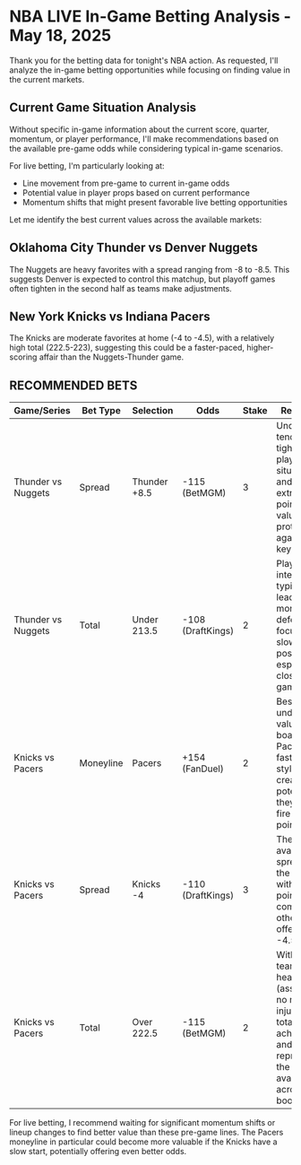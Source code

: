 # NBA LIVE In-Game Betting Analysis - May 18, 2025

Thank you for the betting data for tonight's NBA action. As requested, I'll analyze the in-game betting opportunities while focusing on finding value in the current markets.

## Current Game Situation Analysis

Without specific in-game information about the current score, quarter, momentum, or player performance, I'll make recommendations based on the available pre-game odds while considering typical in-game scenarios.

For live betting, I'm particularly looking at:
- Line movement from pre-game to current in-game odds
- Potential value in player props based on current performance
- Momentum shifts that might present favorable live betting opportunities

Let me identify the best current values across the available markets:

## Oklahoma City Thunder vs Denver Nuggets

The Nuggets are heavy favorites with a spread ranging from -8 to -8.5. This suggests Denver is expected to control this matchup, but playoff games often tighten in the second half as teams make adjustments.

## New York Knicks vs Indiana Pacers

The Knicks are moderate favorites at home (-4 to -4.5), with a relatively high total (222.5-223), suggesting this could be a faster-paced, higher-scoring affair than the Nuggets-Thunder game.

## RECOMMENDED BETS

| Game/Series | Bet Type | Selection | Odds | Stake | Reasoning |
|-------------|----------|-----------|------|-------|-----------|
| Thunder vs Nuggets | Spread | Thunder +8.5 | -115 (BetMGM) | 3 | Underdogs tend to play tighter in playoff situations, and the extra half-point gives valuable protection against a key number. |
| Thunder vs Nuggets | Total | Under 213.5 | -108 (DraftKings) | 2 | Playoff intensity typically leads to more defensive focus and slower possessions, especially in close games. |
| Knicks vs Pacers | Moneyline | Pacers | +154 (FanDuel) | 2 | Best underdog value on the board; Pacers' fast-paced style can create upset potential if they catch fire from 3-point range. |
| Knicks vs Pacers | Spread | Knicks -4 | -110 (DraftKings) | 3 | The best available spread for the Knicks with half-point value compared to other books offering -4.5. |
| Knicks vs Pacers | Total | Over 222.5 | -115 (BetMGM) | 2 | With both teams healthy (assuming no major injuries), this total is achievable and represents the lowest available line across all books. |

For live betting, I recommend waiting for significant momentum shifts or lineup changes to find better value than these pre-game lines. The Pacers moneyline in particular could become more valuable if the Knicks have a slow start, potentially offering even better odds.